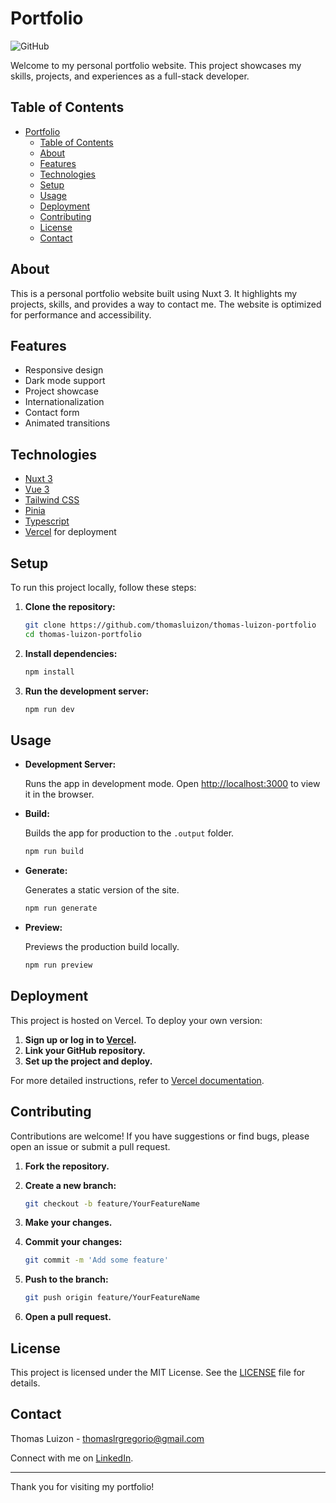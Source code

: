# Portfolio

![GitHub](https://img.shields.io/github/license/thomasluizon/thomas-portfolio?color=purple&logo=github)

Welcome to my personal portfolio website. This project showcases my skills, projects, and experiences as a full-stack developer.

## Table of Contents

-  [Portfolio](#portfolio)
   -  [Table of Contents](#table-of-contents)
   -  [About](#about)
   -  [Features](#features)
   -  [Technologies](#technologies)
   -  [Setup](#setup)
   -  [Usage](#usage)
   -  [Deployment](#deployment)
   -  [Contributing](#contributing)
   -  [License](#license)
   -  [Contact](#contact)

## About

This is a personal portfolio website built using Nuxt 3. It highlights my projects, skills, and provides a way to contact me. The website is optimized for performance and accessibility.

## Features

-  Responsive design
-  Dark mode support
-  Project showcase
-  Internationalization
-  Contact form
-  Animated transitions

## Technologies

-  [Nuxt 3](https://nuxt.com/)
-  [Vue 3](https://vuejs.org/)
-  [Tailwind CSS](https://tailwindcss.com/)
-  [Pinia](https://pinia.vuejs.org/)
-  [Typescript](https://www.typescriptlang.org/)
-  [Vercel](https://vercel.com/) for deployment

## Setup

To run this project locally, follow these steps:

1. **Clone the repository:**

   ```sh
   git clone https://github.com/thomasluizon/thomas-luizon-portfolio
   cd thomas-luizon-portfolio
   ```

2. **Install dependencies:**

   ```sh
   npm install
   ```

3. **Run the development server:**

   ```sh
   npm run dev
   ```

## Usage

-  **Development Server:**

   Runs the app in development mode. Open [http://localhost:3000](http://localhost:3000) to view it in the browser.

-  **Build:**

   Builds the app for production to the `.output` folder.

   ```sh
   npm run build
   ```

-  **Generate:**

   Generates a static version of the site.

   ```sh
   npm run generate
   ```

-  **Preview:**

   Previews the production build locally.

   ```sh
   npm run preview
   ```

## Deployment

This project is hosted on Vercel. To deploy your own version:

1. **Sign up or log in to [Vercel](https://vercel.com/).**
2. **Link your GitHub repository.**
3. **Set up the project and deploy.**

For more detailed instructions, refer to [Vercel documentation](https://vercel.com/docs).

## Contributing

Contributions are welcome! If you have suggestions or find bugs, please open an issue or submit a pull request.

1. **Fork the repository.**
2. **Create a new branch:**

   ```sh
   git checkout -b feature/YourFeatureName
   ```

3. **Make your changes.**
4. **Commit your changes:**

   ```sh
   git commit -m 'Add some feature'
   ```

5. **Push to the branch:**

   ```sh
   git push origin feature/YourFeatureName
   ```

6. **Open a pull request.**

## License

This project is licensed under the MIT License. See the [LICENSE](LICENSE) file for details.

## Contact

Thomas Luizon - [thomaslrgregorio@gmail.com](mailto:thomaslrgregorio@gmail.com)

Connect with me on [LinkedIn](https://www.linkedin.com/in/thomas-luizon).

---

Thank you for visiting my portfolio!
